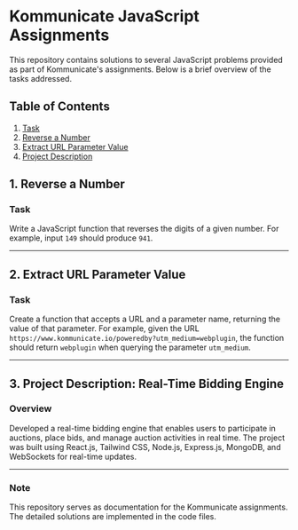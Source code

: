 # Kommunicate JavaScript Assignments

This repository contains solutions to several JavaScript problems provided as part of Kommunicate's assignments. Below is a brief overview of the tasks addressed.

## Table of Contents
1. [Task](https://anchitjulaniya.github.io/Kommunicate_interview_task/Task_1/)
2. [Reverse a Number](#reverse-a-number)
3. [Extract URL Parameter Value](#extract-url-parameter-value)
4. [Project Description](#project-description)


## 1. Reverse a Number

### Task
Write a JavaScript function that reverses the digits of a given number. For example, input `149` should produce `941`.

---

## 2. Extract URL Parameter Value

### Task
Create a function that accepts a URL and a parameter name, returning the value of that parameter. For example, given the URL `https://www.kommunicate.io/poweredby?utm_medium=webplugin`, the function should return `webplugin` when querying the parameter `utm_medium`.

---

## 3. Project Description: Real-Time Bidding Engine

### Overview
Developed a real-time bidding engine that enables users to participate in auctions, place bids, and manage auction activities in real time. The project was built using React.js, Tailwind CSS, Node.js, Express.js, MongoDB, and WebSockets for real-time updates.

---

### Note
This repository serves as documentation for the Kommunicate assignments. The detailed solutions are implemented in the code files.
